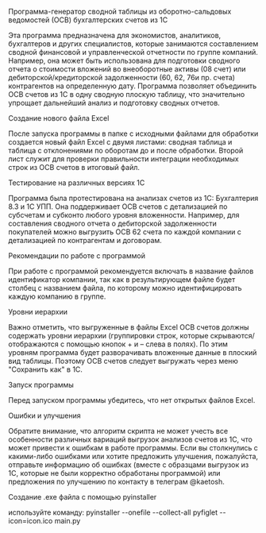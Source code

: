 Программа-генератор сводной таблицы из оборотно-сальдовых ведомостей (ОСВ) бухгалтерских счетов из 1С

Эта программа предназначена для экономистов, аналитиков, бухгалтеров и других специалистов, которые занимаются составлением сводной финансовой и управленческой отчетности по группе компаний. Например, она может быть использована для подготовки сводного отчета о стоимости вложений во внеоборотные активы (08 счет) или дебиторской/кредиторской задолженности (60, 62, 76и пр. счета) контрагентов на определенную дату.
Программа позволяет объединить ОСВ счетов из 1С в одну сводную плоскую таблицу, что значительно упрощает дальнейший анализ и подготовку сводных отчетов.

Создание нового файла Excel

После запуска программы в папке с исходными файлами для обработки создается новый файл Excel с двумя листами: сводная таблица и таблица с отклонениями по оборотам до и после обработки. Второй лист служит для проверки правильности интеграции необходимых строк из ОСВ счетов в итоговый файл.

Тестирование на различных версиях 1С

Программа была протестирована на анализах счетов из 1С: Бухгалтерия 8.3 и 1С УПП. Она поддерживает ОСВ счетов с детализацией по субсчетам и субконто любого уровня вложенности.
Например, для составления сводного отчета о дебиторской задолженности покупателей можно выгрузить ОСВ 62 счета по каждой компании с детализацией по контрагентам и договорам.

Рекомендации по работе с программой

При работе с программой рекомендуется включать в название файлов идентификатор компании, так как в результирующем файле будет столбец с названием файла, по которому можно идентифицировать каждую компанию в группе.

Уровни иерархии

Важно отметить, что выгруженные в файлы Excel ОСВ счетов должны содержать уровни иерархии (группировки строк, которые скрываются/отображаются с помощью кнопок + и – слева в полях). По этим уровням программа будет разворачивать вложенные данные в плоский вид таблицы. Поэтому ОСВ счетов следует выгружать через меню "Сохранить как" в 1С.

Запуск программы

Перед запуском программы убедитесь, что нет открытых файлов Excel.

Ошибки и улучшения

Обратите внимание, что алгоритм скрипта не может учесть все особенности различных вариаций выгрузок анализов счетов из 1С, что может привести к ошибкам в работе программы. Если вы столкнулись с какими-либо ошибками или хотите предложить улучшения, пожалуйста, отправьте информацию об ошибках (вместе с образцами выгрузок из 1С, которые не были корректно обработаны программой) или предложения по улучшению по контакту в телеграм @kaetosh.

Создание .exe файла с помощью pyinstaller

используйте команду:
pyinstaller --onefile --collect-all pyfiglet --icon=icon.ico main.py